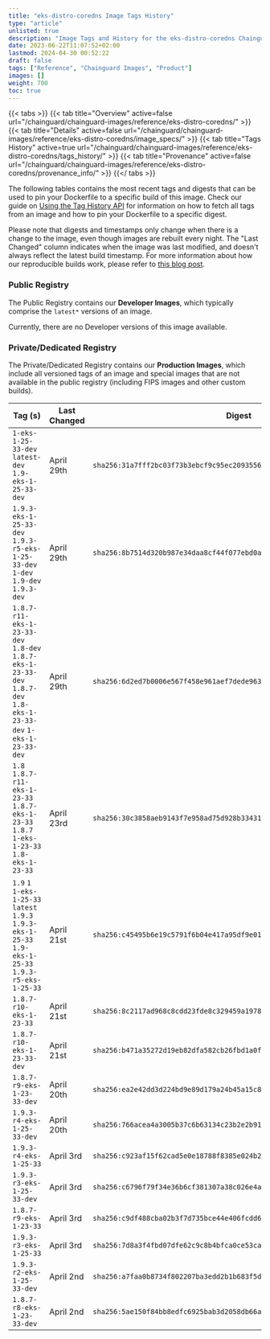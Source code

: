 ```yaml
---
title: "eks-distro-coredns Image Tags History"
type: "article"
unlisted: true
description: "Image Tags and History for the eks-distro-coredns Chainguard Image"
date: 2023-06-22T11:07:52+02:00
lastmod: 2024-04-30 00:52:22
draft: false
tags: ["Reference", "Chainguard Images", "Product"]
images: []
weight: 700
toc: true
---
```


{{< tabs >}}
{{< tab title="Overview" active=false url="/chainguard/chainguard-images/reference/eks-distro-coredns/" >}}
{{< tab title="Details" active=false url="/chainguard/chainguard-images/reference/eks-distro-coredns/image_specs/" >}}
{{< tab title="Tags History" active=true url="/chainguard/chainguard-images/reference/eks-distro-coredns/tags_history/" >}}
{{< tab title="Provenance" active=false url="/chainguard/chainguard-images/reference/eks-distro-coredns/provenance_info/" >}}
{{</ tabs >}}

The following tables contains the most recent tags and digests that can be used to pin your Dockerfile to a specific build of this image. Check our guide on [Using the Tag History API](/chainguard/chainguard-images/using-the-tag-history-api/) for information on how to fetch all tags from an image and how to pin your Dockerfile to a specific digest.

Please note that digests and timestamps only change when there is a change to the image, even though images are rebuilt every night. The "Last Changed" column indicates when the image was last modified, and doesn't always reflect the latest build timestamp. For more information about how our reproducible builds work, please refer to [this blog post](https://www.chainguard.dev/unchained/reproducing-chainguards-reproducible-image-builds).

### Public Registry
The Public Registry contains our **Developer Images**, which typically comprise the `latest*` versions of an image.

Currently, there are no Developer versions of this image available.

### Private/Dedicated Registry
The Private/Dedicated Registry contains our **Production Images**, which include all versioned tags of an image and special images that are not available in the public registry (including FIPS images and other custom builds).

| Tag (s)                                                                                                              | Last Changed | Digest                                                                    |
|----------------------------------------------------------------------------------------------------------------------|--------------|---------------------------------------------------------------------------|
|  `1-eks-1-25-33-dev` `latest-dev` `1.9-eks-1-25-33-dev`                                                              | April 29th   | `sha256:31a7fff2bc03f73b3ebcf9c95ec20935561baad5ce7b74482d516ee6f93c0bd2` |
|  `1.9.3-eks-1-25-33-dev` `1.9.3-r5-eks-1-25-33-dev` `1-dev` `1.9-dev` `1.9.3-dev`                                    | April 29th   | `sha256:8b7514d320b987e34daa8cf44f077ebd0a50404c5dd0150a4320495019c414d7` |
|  `1.8.7-r11-eks-1-23-33-dev` `1.8-dev` `1.8.7-eks-1-23-33-dev` `1.8.7-dev` `1.8-eks-1-23-33-dev` `1-eks-1-23-33-dev` | April 29th   | `sha256:6d2ed7b0006e567f458e961aef7dede96312dc829753a8ad35f5a2468b31f240` |
|  `1.8` `1.8.7-r11-eks-1-23-33` `1.8.7-eks-1-23-33` `1.8.7` `1-eks-1-23-33` `1.8-eks-1-23-33`                         | April 23rd   | `sha256:30c3858aeb9143f7e958ad75d928b334319313af9803c6ddd28b4a6e624d4cff` |
|  `1.9` `1` `1-eks-1-25-33` `latest` `1.9.3` `1.9.3-eks-1-25-33` `1.9-eks-1-25-33` `1.9.3-r5-eks-1-25-33`             | April 21st   | `sha256:c45495b6e19c5791f6b04e417a95df9e01e68175112f3abb3e44326bf5b997bd` |
|  `1.8.7-r10-eks-1-23-33`                                                                                             | April 21st   | `sha256:8c2117ad968c8cdd23fde8c329459a197894b9a89b32113870f09345ed747cdc` |
|  `1.8.7-r10-eks-1-23-33-dev`                                                                                         | April 21st   | `sha256:b471a35272d19eb82dfa582cb26fbd1a0f8f03b9c898a5c2d4d688c8aed4f354` |
|  `1.8.7-r9-eks-1-23-33-dev`                                                                                          | April 20th   | `sha256:ea2e42dd3d224bd9e89d179a24b45a15c8603b4f3a141de5231db6ebb11989ad` |
|  `1.9.3-r4-eks-1-25-33-dev`                                                                                          | April 20th   | `sha256:766acea4a3005b37c6b63134c23b2e2b911f8527e336c9213cd7f8890819b4d7` |
|  `1.9.3-r4-eks-1-25-33`                                                                                              | April 3rd    | `sha256:c923af15f62cad5e0e18788f8385e024b2c6d9218fb49c6f5360853fe5f56b01` |
|  `1.9.3-r3-eks-1-25-33-dev`                                                                                          | April 3rd    | `sha256:c6796f79f34e36b6cf381307a38c026e4a514966cda434f1f425ef0f5b61ca35` |
|  `1.8.7-r9-eks-1-23-33`                                                                                              | April 3rd    | `sha256:c9df488cba02b3f7d735bce44e406fcdd65b0be45dd8aaa65452f4e55fcc2758` |
|  `1.9.3-r3-eks-1-25-33`                                                                                              | April 3rd    | `sha256:7d8a3f4fbd07dfe62c9c8b4bfca0ce53cad4a46e85fa10d750415776e5d6aa70` |
|  `1.9.3-r2-eks-1-25-33-dev`                                                                                          | April 2nd    | `sha256:a7faa0b8734f802207ba3edd2b1b683f5d93d683638df0cd2bbef1d41c52d896` |
|  `1.8.7-r8-eks-1-23-33-dev`                                                                                          | April 2nd    | `sha256:5ae150f84bb8edfc6925bab3d2058db66a02568b4bf57b547fd7256ef249ec9e` |

